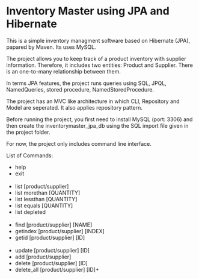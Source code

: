 # Inventory Master using JPA and Hibernate

This is a simple inventory managment software based on Hibernate (JPA), papared by Maven. Its uses MySQL. 

The project allows you to keep track of a product inventory with supplier information. Therefore, it includes two entities: Product and Supplier. There is an one-to-many relationship between them.  

In terms JPA features, the project runs queries using SQL, JPQL, NamedQueries, stored procedure, NamedStoredProcedure.

The project has an MVC like architecture in which CLI, Repository and Model are seperated. It also applies repository pattern.

Before running the project, you first need to install MySQL (port: 3306) and then create the inventorymaster_jpa_db using the SQL import file given in the project folder.

For now, the project only includes  command line interface.

List of Commands:
<ul>
<li>help</li>
<li>exit</li> 
<br/>
<li>list [product/supplier]</li>
<li>list morethan [QUANTITY] </li>
<li>list lessthan [QUANTITY]</li>
<li>list equals [QUANTITY]</li>
<li>list depleted</li>
<br/>
<li>find [product/supplier] [NAME]</li>
<li>getindex [product/supplier] [INDEX]</li>
<li>getid [product/supplier] [ID]</li>
<br/>
<li>update [product/supplier] [ID]</li>
<li>add [product/supplier]</li>
<li>delete [product/supplier] [ID]</li></li>
<li>delete_all [product/supplier]  [ID]+</li>
</ul>
